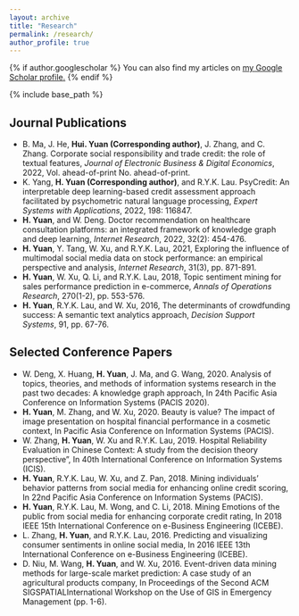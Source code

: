 ```yaml
---
layout: archive
title: "Research"
permalink: /research/
author_profile: true
---
```


{% if author.googlescholar %}
  You can also find my articles on <u><a href="{{author.googlescholar}}">my Google Scholar profile</a>.</u>
{% endif %}

{% include base_path %}


## Journal Publications
* B. Ma, J. He, <b>Hui. Yuan (Corresponding author)</b>, J. Zhang, and C. Zhang.  Corporate social responsibility and trade credit: the role of textual features, <i>Journal of Electronic Business & Digital Economics</i>, 2022, Vol. ahead-of-print No. ahead-of-print.
* K. Yang, <b>H. Yuan (Corresponding author)</b>, and R.Y.K. Lau. PsyCredit: An interpretable deep learning-based credit assessment approach facilitated by psychometric natural language processing, <i>Expert Systems with Applications</i>, 2022, 198: 116847.
* <b>H. Yuan</b>, and W. Deng. Doctor recommendation on healthcare consultation platforms: an integrated framework of knowledge graph and deep learning, <i>Internet Research</i>, 2022, 32(2): 454-476.
* <b>H. Yuan</b>, Y. Tang,  W. Xu, and R.Y.K. Lau, 2021, Exploring the influence of multimodal social media data on stock performance: an empirical perspective and analysis, <i>Internet Research</i>, 31(3), pp. 871-891. 
* <b>H. Yuan</b>, W. Xu, Q. Li, and R.Y.K. Lau, 2018, Topic sentiment mining for sales performance prediction in e-commerce, <i>Annals of Operations Research</i>, 270(1-2), pp. 553-576. 
* <b>H. Yuan</b>, R.Y.K. Lau, and W. Xu, 2016, The determinants of crowdfunding success: A semantic text analytics approach, <i>Decision Support Systems</i>, 91, pp. 67-76.  


## Selected Conference Papers
* W. Deng,  X. Huang, <b>H. Yuan</b>,  J. Ma,  and G. Wang, 2020. Analysis of topics, theories, and methods of information systems research in the past two decades: A knowledge graph approach, In 24th Pacific Asia Conference on Information Systems (PACIS 2020).
* <b>H. Yuan</b>, M. Zhang, and W. Xu, 2020. Beauty is value? The impact of image presentation on hospital financial performance in a cosmetic context, In Pacific Asia Conference on Information Systems (PACIS).
* W. Zhang, <b>H. Yuan</b>, W. Xu and R.Y.K. Lau, 2019. Hospital Reliability Evaluation in Chinese Context: A study from the decision theory perspective”, In 40th International Conference on Information Systems (ICIS).
* <b>H. Yuan</b>, R.Y.K. Lau, W. Xu, and Z. Pan, 2018. Mining individuals’ behavior patterns from social media for enhancing online credit scoring, In 22nd Pacific Asia Conference on Information Systems (PACIS).
* <b>H. Yuan</b>, R.Y.K. Lau, M. Wong, and C. Li, 2018. Mining Emotions of the public from social media for enhancing corporate credit rating, In 2018 IEEE 15th International Conference on e-Business Engineering (ICEBE).
* L. Zhang, <b>H. Yuan</b>, and R.Y.K. Lau, 2016. Predicting and visualizing consumer sentiments in online social media, In 2016 IEEE 13th International Conference on e-Business Engineering (ICEBE).
* D. Niu,  M. Wang,  <b>H. Yuan</b>, and W. Xu, 2016. Event-driven data mining methods for large-scale market prediction: A case study of an agricultural products company, In Proceedings of the Second ACM SIGSPATIALInternational Workshop on the Use of GIS in Emergency Management (pp. 1-6).

